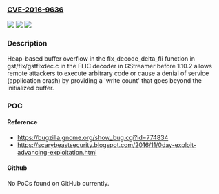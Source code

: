 ### [CVE-2016-9636](https://cve.mitre.org/cgi-bin/cvename.cgi?name=CVE-2016-9636)
![](https://img.shields.io/static/v1?label=Product&message=n%2Fa&color=blue)
![](https://img.shields.io/static/v1?label=Version&message=n%2Fa&color=blue)
![](https://img.shields.io/static/v1?label=Vulnerability&message=n%2Fa&color=brighgreen)

### Description

Heap-based buffer overflow in the flx_decode_delta_fli function in gst/flx/gstflxdec.c in the FLIC decoder in GStreamer before 1.10.2 allows remote attackers to execute arbitrary code or cause a denial of service (application crash) by providing a 'write count' that goes beyond the initialized buffer.

### POC

#### Reference
- https://bugzilla.gnome.org/show_bug.cgi?id=774834
- https://scarybeastsecurity.blogspot.com/2016/11/0day-exploit-advancing-exploitation.html

#### Github
No PoCs found on GitHub currently.


